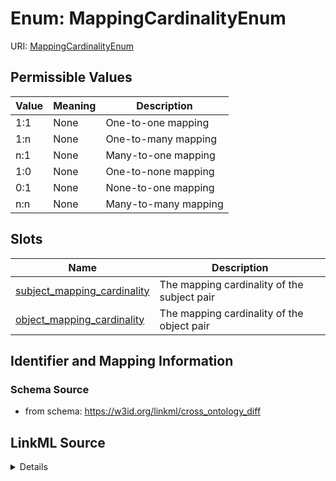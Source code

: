 # Enum: MappingCardinalityEnum



URI: [MappingCardinalityEnum](MappingCardinalityEnum)

## Permissible Values

| Value | Meaning | Description |
| --- | --- | --- |
| 1:1 | None | One-to-one mapping |
| 1:n | None | One-to-many mapping |
| n:1 | None | Many-to-one mapping |
| 1:0 | None | One-to-none mapping |
| 0:1 | None | None-to-one mapping |
| n:n | None | Many-to-many mapping |




## Slots

| Name | Description |
| ---  | --- |
| [subject_mapping_cardinality](subject_mapping_cardinality.md) | The mapping cardinality of the subject pair |
| [object_mapping_cardinality](object_mapping_cardinality.md) | The mapping cardinality of the object pair |






## Identifier and Mapping Information







### Schema Source


* from schema: https://w3id.org/linkml/cross_ontology_diff




## LinkML Source

<details>
```yaml
name: MappingCardinalityEnum
from_schema: https://w3id.org/linkml/cross_ontology_diff
exact_mappings:
- sssom:mapping_cardinality_enum
rank: 1000
permissible_values:
  '1:1':
    text: '1:1'
    description: One-to-one mapping
  1:n:
    text: 1:n
    description: One-to-many mapping
  n:1:
    text: n:1
    description: Many-to-one mapping
  '1:0':
    text: '1:0'
    description: One-to-none mapping
  0:1:
    text: 0:1
    description: None-to-one mapping
  n:n:
    text: n:n
    description: Many-to-many mapping

```
</details>
